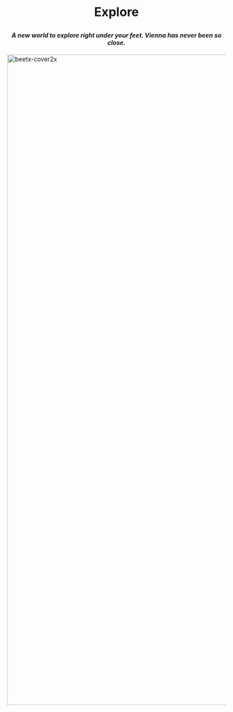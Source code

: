 # <p align = "center" > Explore </p>
#### <p align="center"> _A new world to explore right under your feet. Vienna has never been so close._ </p>
<img width="1500" alt="beetx-cover2x " src="https://user-images.githubusercontent.com/109503546/207290009-76841650-7b43-47dc-8e39-c4d416f10ac4.png">



